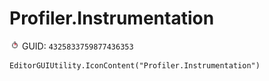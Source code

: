 # Profiler.Instrumentation
![](/img/Profiler.Instrumentation.png)
GUID: `4325833759877436353`
```
EditorGUIUtility.IconContent("Profiler.Instrumentation")
```
